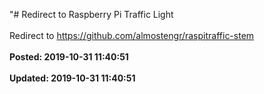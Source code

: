 "# Redirect to Raspberry Pi Traffic Light<br /><br />Redirect to https://github.com/almostengr/raspitraffic-stem<br /><br />**Posted: 2019-10-31 11:40:51** <br /><br />**Updated: 2019-10-31 11:40:51** <br /><br />

